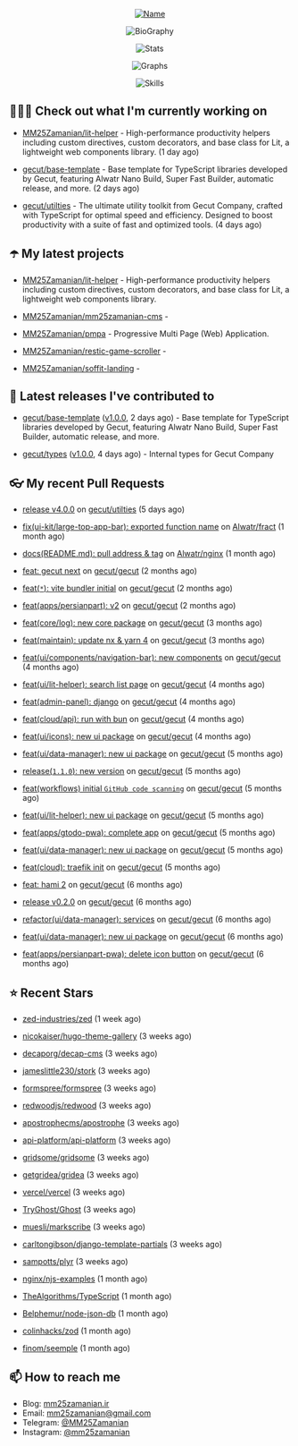 <p align="center">
  <a href="https://github.com/MM25Zamanian">
    <img
      src="https://readme-typing-svg.demolab.com?font=Comic+Neue&weight=800&size=30&duration=4000&pause=1000&color=04F759&center=true&vCenter=true&multiline=true&repeat=false&width=462&lines=S.+MohammadMahdi+Zamanian"
      alt="Name"
    />
  </a>
</p>

<p align="center">
  <img
    src="https://readme-typing-svg.demolab.com?font=Comic+Neue&duration=4000&pause=1000&color=04F759&center=true&vCenter=true&lines=Junior+Full-Stack+Developer;Focusing+on+Front-End+With+Best+Practice;Trying+to+Learn+SW+Architecture+Patterns"
    alt="BioGraphy"
  />
</p>

<p align="center">
  <img src="https://streak-stats.demolab.com/?user=MM25Zamanian&hide_border=true&border_radius=0&date_format=j%20M%5B%20Y%5D&mode=weekly&card_width=400&background=000802&sideLabels=04F759&dates=04F759&sideNums=04F759&currStreakNum=04F759&ring=04F759&currStreakLabel=04F759&fire=EB4705&hide_longest_streak=true" alt="Stats" />
</p>

<p align="center">
  <img
    src="https://github-readme-activity-graph.vercel.app/graph?username=MM25Zamanian&bg_color=000802&color=04F759&line=04F759&point=ffffff&area=true&hide_border=true"
    alt="Graphs"
  />
</p>

<p align="center">
  <img
    src="https://skillicons.dev/icons?i=androidstudio,arduino,bash,bootstrap,cpp,ts,codepen,css,django,docker,figma,linux,lit,md,mongodb,nginx,nodejs,py,vscode,vite&perline=10"
    alt="Skills"
  />
</p>


## 👨🏻‍💻 Check out what I'm currently working on



- [MM25Zamanian/lit-helper](https://github.com/MM25Zamanian/lit-helper) - High-performance productivity helpers including custom directives, custom decorators, and base class for Lit, a lightweight web components library. (1 day ago)

- [gecut/base-template](https://github.com/gecut/base-template) - Base template for TypeScript libraries developed by Gecut, featuring Alwatr Nano Build, Super Fast Builder, automatic release, and more. (2 days ago)

- [gecut/utilties](https://github.com/gecut/utilties) - The ultimate utility toolkit from Gecut Company, crafted with TypeScript for optimal speed and efficiency. Designed to boost productivity with a suite of fast and optimized tools. (4 days ago)

## ☂️ My latest projects



- [MM25Zamanian/lit-helper](https://github.com/MM25Zamanian/lit-helper) - High-performance productivity helpers including custom directives, custom decorators, and base class for Lit, a lightweight web components library.

- [MM25Zamanian/mm25zamanian-cms](https://github.com/MM25Zamanian/mm25zamanian-cms) - 

- [MM25Zamanian/pmpa](https://github.com/MM25Zamanian/pmpa) - Progressive Multi Page (Web) Application.

- [MM25Zamanian/restic-game-scroller](https://github.com/MM25Zamanian/restic-game-scroller) - 

- [MM25Zamanian/soffit-landing](https://github.com/MM25Zamanian/soffit-landing) - 

## 🎉 Latest releases I've contributed to



- [gecut/base-template](https://github.com/gecut/base-template) ([v1.0.0](https://github.com/gecut/base-template/releases/tag/v1.0.0), 2 days ago) - Base template for TypeScript libraries developed by Gecut, featuring Alwatr Nano Build, Super Fast Builder, automatic release, and more.

- [gecut/types](https://github.com/gecut/types) ([v1.0.0](https://github.com/gecut/types/releases/tag/v1.0.0), 4 days ago) - Internal types for Gecut Company

## 👓 My recent Pull Requests



- [release v4.0.0](https://github.com/gecut/utilties/pull/1) on [gecut/utilties](https://github.com/gecut/utilties) (5 days ago)

- [fix(ui-kit/large-top-app-bar): exported function name](https://github.com/Alwatr/fract/pull/155) on [Alwatr/fract](https://github.com/Alwatr/fract) (1 month ago)

- [docs(README.md): pull address &amp; tag](https://github.com/Alwatr/nginx/pull/21) on [Alwatr/nginx](https://github.com/Alwatr/nginx) (1 month ago)

- [feat: gecut next](https://github.com/gecut/gecut/pull/481) on [gecut/gecut](https://github.com/gecut/gecut) (2 months ago)

- [feat(`*`): vite bundler initial](https://github.com/gecut/gecut/pull/479) on [gecut/gecut](https://github.com/gecut/gecut) (2 months ago)

- [feat(apps/persianpart): v2](https://github.com/gecut/gecut/pull/473) on [gecut/gecut](https://github.com/gecut/gecut) (2 months ago)

- [feat(core/log): new core package](https://github.com/gecut/gecut/pull/460) on [gecut/gecut](https://github.com/gecut/gecut) (3 months ago)

- [feat(maintain): update nx &amp; yarn 4](https://github.com/gecut/gecut/pull/459) on [gecut/gecut](https://github.com/gecut/gecut) (3 months ago)

- [feat(ui/components/navigation-bar): new components](https://github.com/gecut/gecut/pull/442) on [gecut/gecut](https://github.com/gecut/gecut) (4 months ago)

- [feat(ui/lit-helper): search list page](https://github.com/gecut/gecut/pull/431) on [gecut/gecut](https://github.com/gecut/gecut) (4 months ago)

- [feat(admin-panel): django](https://github.com/gecut/gecut/pull/430) on [gecut/gecut](https://github.com/gecut/gecut) (4 months ago)

- [feat(cloud/api): run with bun](https://github.com/gecut/gecut/pull/428) on [gecut/gecut](https://github.com/gecut/gecut) (4 months ago)

- [feat(ui/icons): new ui package](https://github.com/gecut/gecut/pull/427) on [gecut/gecut](https://github.com/gecut/gecut) (4 months ago)

- [feat(ui/data-manager): new ui package](https://github.com/gecut/gecut/pull/400) on [gecut/gecut](https://github.com/gecut/gecut) (5 months ago)

- [release(`1.1.0`): new version](https://github.com/gecut/gecut/pull/391) on [gecut/gecut](https://github.com/gecut/gecut) (5 months ago)

- [feat(workflows) initial `GitHub code scanning`](https://github.com/gecut/gecut/pull/390) on [gecut/gecut](https://github.com/gecut/gecut) (5 months ago)

- [feat(ui/lit-helper): new ui package](https://github.com/gecut/gecut/pull/380) on [gecut/gecut](https://github.com/gecut/gecut) (5 months ago)

- [feat(apps/gtodo-pwa): complete app](https://github.com/gecut/gecut/pull/379) on [gecut/gecut](https://github.com/gecut/gecut) (5 months ago)

- [feat(ui/data-manager): new ui package](https://github.com/gecut/gecut/pull/366) on [gecut/gecut](https://github.com/gecut/gecut) (5 months ago)

- [feat(cloud): traefik init](https://github.com/gecut/gecut/pull/365) on [gecut/gecut](https://github.com/gecut/gecut) (5 months ago)

- [feat: hami 2](https://github.com/gecut/gecut/pull/362) on [gecut/gecut](https://github.com/gecut/gecut) (6 months ago)

- [release v0.2.0](https://github.com/gecut/gecut/pull/356) on [gecut/gecut](https://github.com/gecut/gecut) (6 months ago)

- [refactor(ui/data-manager): services](https://github.com/gecut/gecut/pull/352) on [gecut/gecut](https://github.com/gecut/gecut) (6 months ago)

- [feat(ui/data-manager): new ui package](https://github.com/gecut/gecut/pull/344) on [gecut/gecut](https://github.com/gecut/gecut) (6 months ago)

- [feat(apps/persianpart-pwa): delete icon button](https://github.com/gecut/gecut/pull/338) on [gecut/gecut](https://github.com/gecut/gecut) (6 months ago)

## ⭐ Recent Stars



- [zed-industries/zed](https://github.com/zed-industries/zed) (1 week ago)

- [nicokaiser/hugo-theme-gallery](https://github.com/nicokaiser/hugo-theme-gallery) (3 weeks ago)

- [decaporg/decap-cms](https://github.com/decaporg/decap-cms) (3 weeks ago)

- [jameslittle230/stork](https://github.com/jameslittle230/stork) (3 weeks ago)

- [formspree/formspree](https://github.com/formspree/formspree) (3 weeks ago)

- [redwoodjs/redwood](https://github.com/redwoodjs/redwood) (3 weeks ago)

- [apostrophecms/apostrophe](https://github.com/apostrophecms/apostrophe) (3 weeks ago)

- [api-platform/api-platform](https://github.com/api-platform/api-platform) (3 weeks ago)

- [gridsome/gridsome](https://github.com/gridsome/gridsome) (3 weeks ago)

- [getgridea/gridea](https://github.com/getgridea/gridea) (3 weeks ago)

- [vercel/vercel](https://github.com/vercel/vercel) (3 weeks ago)

- [TryGhost/Ghost](https://github.com/TryGhost/Ghost) (3 weeks ago)

- [muesli/markscribe](https://github.com/muesli/markscribe) (3 weeks ago)

- [carltongibson/django-template-partials](https://github.com/carltongibson/django-template-partials) (3 weeks ago)

- [sampotts/plyr](https://github.com/sampotts/plyr) (3 weeks ago)

- [nginx/njs-examples](https://github.com/nginx/njs-examples) (1 month ago)

- [TheAlgorithms/TypeScript](https://github.com/TheAlgorithms/TypeScript) (1 month ago)

- [Belphemur/node-json-db](https://github.com/Belphemur/node-json-db) (1 month ago)

- [colinhacks/zod](https://github.com/colinhacks/zod) (1 month ago)

- [finom/seemple](https://github.com/finom/seemple) (1 month ago)

## 📫 How to reach me

- Blog: [mm25zamanian.ir](https://mm25zamanian.ir)
- Email: [mm25zamanian@gmail.com](mailto://mm25zamanian@gmail.com)
- Telegram: [@MM25Zamanian](https://t.me/MM25Zamanian)
- Instagram: [@mm25zamanian](https://instagram.com/mm25zamanian)
